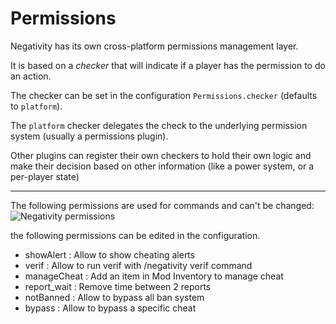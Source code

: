 # Permissions

Negativity has its own cross-platform permissions management layer.

It is based on a _checker_ that will indicate if a player has the permission to do an action.

The checker can be set in the configuration `Permissions.checker` (defaults to `platform`).

The `platform` checker delegates the check to the underlying permission system (usually a permissions plugin).

Other plugins can register their own checkers to hold their own logic and make their decision based on other information (like a power system, or a per-player state)

---

The following permissions are used for commands and can't be changed:
![Negativity permissions](https://img.eliapp.fr/negativity_permission.png)

the following permissions can be edited in the configuration.
* showAlert : Allow to show cheating alerts
* verif : Allow to run verif with /negativity verif <player> command
* manageCheat : Add an item in Mod Inventory to manage cheat
* report_wait : Remove time between 2 reports
* notBanned : Allow to bypass all ban system
* bypass : Allow to bypass a specific cheat 
